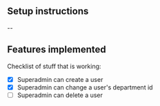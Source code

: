 ## Setup instructions
--
## Features implemented
Checklist of stuff that is working:
- [x] Superadmin can create a user
- [X] Superadmin can change a user's department id
- [ ] Superadmin can delete a user
